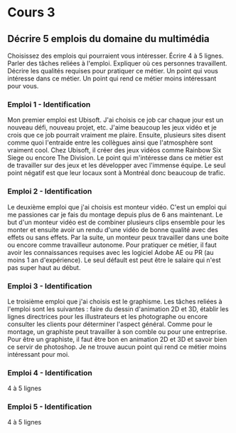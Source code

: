 # Cours 3
## Décrire 5 emplois du domaine du multimédia
Choisissez des emplois qui pourraient vous intéresser. Écrire 4 à 5 lignes. Parler des tâches reliées à l'emploi. Expliquer où ces personnes travaillent. Décrire les qualités requises pour pratiquer ce métier. Un point qui vous intéresse dans ce métier. Un point qui rend ce métier moins intéressant pour vous. 

### Emploi 1 - Identification
Mon premier emploi est Ubisoft. J'ai choisis ce job car chaque jour est un nouveau défi, nouveau projet, etc. J'aime beaucoup les jeux vidéo et je crois que ce job pourrait vraiment me plaire. Ensuite, plusieurs sites disent comme quoi l'entraide entre les collègues ainsi que l'atmosphère sont vraiment cool. Chez Ubisoft, il créer des jeux vidéos comme Rainbow Six Siege ou encore The Division. Le point qui m'intéresse dans ce métier est de travailler sur des jeux et les développer avec l'immense équipe. Le seul point négatif est que leur locaux sont à Montréal donc beaucoup de trafic.

### Emploi 2 - Identification
Le deuxième emploi que j'ai choisis est monteur vidéo. C'est un emploi qui me passiones car je fais du montage depuis plus de 6 ans maintenant. Le but d'un monteur vidéo est de combiner plusieurs clips ensemble pour les monter et ensuite avoir un rendu d'une vidéo de bonne qualité avec des effets ou sans effets. Par la suite, un monteur peux travailler dans une boite ou encore comme travailleur autonome. Pour pratiquer ce métier, il faut avoir les connaissances requises avec les logiciel Adobe AE ou PR (au moins 1 an d'expérience). Le seul défault est peut être le salaire qui n'est pas super haut au début.

### Emploi 3 - Identification
Le troisième emploi que j'ai choisis est le graphisme. Les tâches reliées à l'emploi sont les suivantes : faire du dessin d'animation 2D et 3D, établir les lignes directrices pour les illustrateurs et les photographe ou encore consulter les clients pour déterminer l'aspect général. Comme pour le montage, un graphiste peut travailler à son comble ou pour une entreprise. Pour être un graphiste, il faut être bon en animation 2D et 3D et savoir bien ce servir de photoshop. Je ne trouve aucun point qui rend ce métier moins intéressant pour moi.
### Emploi 4 - Identification
4 à 5 lignes

### Emploi 5 - Identification
4 à 5 lignes

